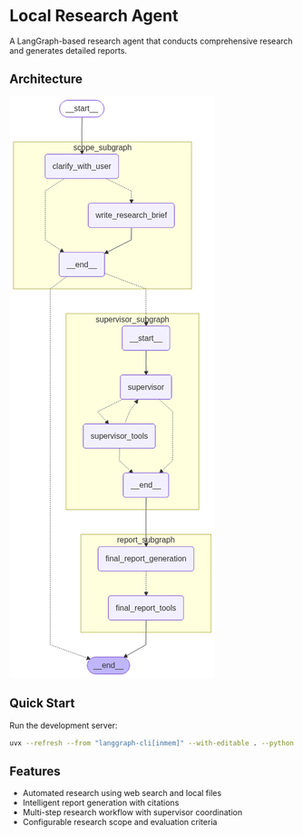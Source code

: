 # Local Research Agent

A LangGraph-based research agent that conducts comprehensive research and generates detailed reports.

## Architecture

![Agent Workflow](agent_graph.png)

## Quick Start

Run the development server:

```bash
uvx --refresh --from "langgraph-cli[inmem]" --with-editable . --python 3.11 langgraph dev --allow-blocking
```

## Features

- Automated research using web search and local files
- Intelligent report generation with citations
- Multi-step research workflow with supervisor coordination
- Configurable research scope and evaluation criteria